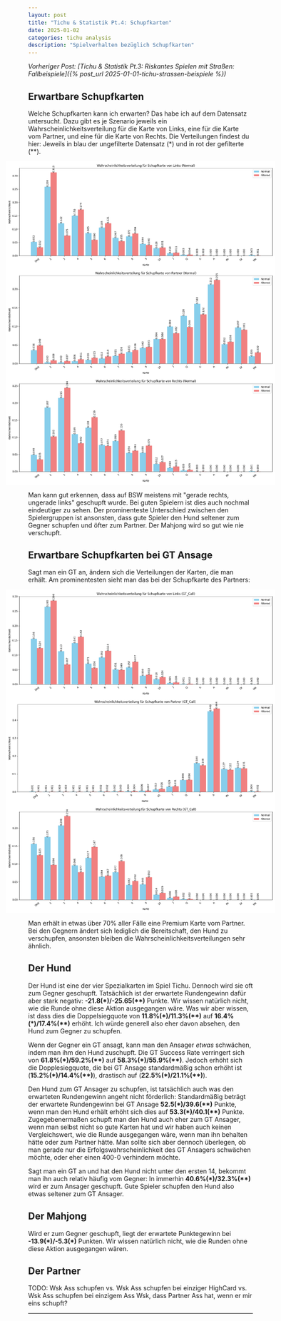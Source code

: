 ```yaml
---
layout: post
title: "Tichu & Statistik Pt.4: Schupfkarten"
date: 2025-01-02
categories: tichu analysis
description: "Spielverhalten bezüglich Schupfkarten"
---
```


*Vorheriger Post: [Tichu & Statistik Pt.3: Riskantes Spielen mit Straßen: Fallbeispiele]({% post_url 2025-01-01-tichu-strassen-beispiele %})*

## Erwartbare Schupfkarten
Welche Schupfkarten kann ich erwarten? Das habe ich auf dem Datensatz untersucht. Dazu gibt es je Szenario jeweils ein Wahrscheinlichkeitsverteilung für die Karte von Links, eine für die Karte vom Partner, und eine für die Karte von Rechts.
Die Verteilungen findest du hier: Jeweils in blau der ungefilterte Datensatz (\*) und in rot der gefilterte (\*\*).

<div style="margin: 0 -10%;display: flex; gap: 10px;">
    <img src="/images/Compare_Normal_Links.png" alt="Wahrscheinlichkeitsverteilung Schupfkarte von Links" style="width: 110%;">
</div>
<div style="margin: 0 -10%;display: flex; gap: 10px;">
    <img src="/images/Compare_Normal_Partner.png" alt="Wahrscheinlichkeitsverteilung Schupfkarte von Partner" style="width: 110%;">
</div>
<div style="margin: 0 -10%;display: flex; gap: 10px;">
    <img src="/images/Compare_Normal_Rechts.png" alt="Wahrscheinlichkeitsverteilung Schupfkarte von Rechts" style="width: 110%;">
</div>

Man kann gut erkennen, dass auf BSW meistens mit "gerade rechts, ungerade links" geschupft wurde. 
Bei guten Spielern ist dies auch nochmal eindeutiger zu sehen. Der prominenteste Unterschied zwischen den Spielergruppen ist ansonsten,
dass gute Spieler den Hund seltener zum Gegner schupfen und öfter zum Partner. Der Mahjong wird so gut wie nie verschupft.

## Erwartbare Schupfkarten bei GT Ansage

Sagt man ein GT an, ändern sich die Verteilungen der Karten, die man erhält. Am prominentesten sieht man das bei der Schupfkarte des Partners:

<div style="margin: 0 -10%;display: flex; gap: 10px;">
    <img src="/images/Compare_GT_Call_Links.png" alt="Wahrscheinlichkeitsverteilung Schupfkarte von Links geg. GT " style="width: 100%;">
</div>
<div style="margin: 0 -10%;display: flex; gap: 10px;">
    <img src="/images/Compare_GT_Call_Partner.png" alt="Wahrscheinlichkeitsverteilung Schupfkarte von Partner geg. GT" style="width: 100%;">
</div>
<div style="margin: 0 -10%;display: flex; gap: 10px;">
    <img src="/images/Compare_GT_Call_Rechts.png" alt="Wahrscheinlichkeitsverteilung Schupfkarte von Rechts geg. GT" style="width: 100%;">
</div>

Man erhält in etwas über 70% aller Fälle eine Premium Karte vom Partner. Bei den Gegnern ändert sich lediglich die Bereitschaft, den Hund zu verschupfen, ansonsten bleiben die Wahrscheinlichkeitsverteilungen sehr ähnlich.

## Der Hund

Der Hund ist eine der vier Spezialkarten im Spiel Tichu. Dennoch wird sie oft zum Gegner geschupft. Tatsächlich ist der erwartete Rundengewinn
dafür aber stark negativ: **-21.8(\*)/-25.65(\**)** Punkte. Wir wissen natürlich nicht, wie die Runde ohne diese Aktion ausgegangen wäre. Was wir aber wissen, ist dass dies die Doppelsiegquote von **11.8%(\*)/11.3%(\*\*)** auf **16.4%(\*)/17.4%(\*\*)** erhöht. 
Ich würde generell also eher davon absehen, den Hund zum Gegner zu schupfen.

Wenn der Gegner ein GT ansagt, kann man den Ansager *etwas* schwächen, indem man ihm den Hund zuschupft. Die GT Success Rate verringert sich von **61.8%(\*)/59.2%(\*\*)** auf **58.3%(\*)/55.9%(\*\*)**. Jedoch erhöht sich die Dopplesiegquote, die bei GT Ansage standardmäßig schon erhöht ist (**15.2%(\*)/14.4%(\*\*)**), drastisch auf (**22.5%(\*)/21.1%(\*\*)**). 

Den Hund zum GT Ansager zu schupfen, ist tatsächlich auch was den erwarteten Rundengewinn angeht nicht förderlich: Standardmäßig beträgt der erwartete Rundengewinn bei GT Ansage **52.5(\*)/39.6(\*\*)** Punkte, wenn man den Hund erhält erhöht sich dies auf **53.3(\*)/40.1(\*\*)** Punkte. Zugegebenermaßen schupft man den Hund auch eher zum GT Ansager, wenn man selbst nicht so gute Karten hat und wir haben auch keinen Vergleichswert, wie die Runde ausgegangen wäre, wenn man ihn behalten hätte oder zum Partner hätte. Man sollte sich aber dennoch überlegen, ob man gerade nur die Erfolgswahrscheinlichkeit des GT Ansagers schwächen möchte, oder eher einen 400-0 verhindern möchte.

Sagt man ein GT an und hat den Hund nicht unter den ersten 14, bekommt man ihn auch relativ häufig vom Gegner: In immerhin **40.6%(\*)/32.3%(\*\*)** wird er zum Ansager geschupft. Gute Spieler schupfen den Hund also etwas seltener zum GT Ansager.

## Der Mahjong

Wird er zum Gegner geschupft, liegt der erwartete Punktegewinn bei **-13.9(\*)/-5.3(\*)** Punkten. Wir wissen natürlich nicht, wie die Runden ohne diese Aktion ausgegangen wären. 

## Der Partner
TODO:
    Wsk Ass schupfen vs. Wsk Ass schupfen bei einziger HighCard vs. Wsk Ass schupfen bei einzigem Ass
    Wsk, dass Partner Ass hat, wenn er mir eins schupft?
    
---

